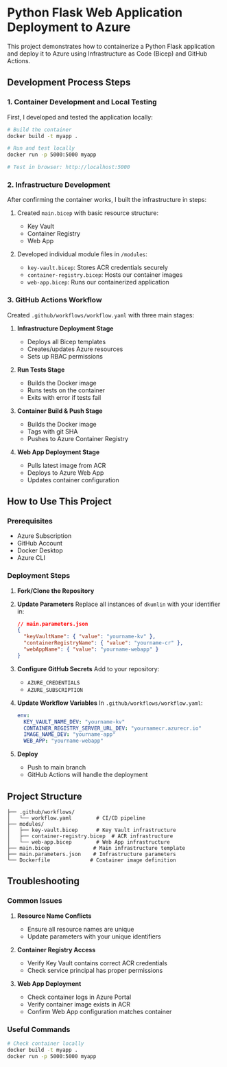 # Python Flask Web Application Deployment to Azure

This project demonstrates how to containerize a Python Flask application and deploy it to Azure using Infrastructure as Code (Bicep) and GitHub Actions.

## Development Process Steps

### 1. Container Development and Local Testing

First, I developed and tested the application locally:

```bash
# Build the container
docker build -t myapp .

# Run and test locally
docker run -p 5000:5000 myapp

# Test in browser: http://localhost:5000
```

### 2. Infrastructure Development

After confirming the container works, I built the infrastructure in steps:

1. Created `main.bicep` with basic resource structure:

   - Key Vault
   - Container Registry
   - Web App

2. Developed individual module files in `/modules`:
   - `key-vault.bicep`: Stores ACR credentials securely
   - `container-registry.bicep`: Hosts our container images
   - `web-app.bicep`: Runs our containerized application

### 3. GitHub Actions Workflow

Created `.github/workflows/workflow.yaml` with three main stages:

1. **Infrastructure Deployment Stage**

   - Deploys all Bicep templates
   - Creates/updates Azure resources
   - Sets up RBAC permissions

2. **Run Tests Stage**

   - Builds the Docker image
   - Runs tests on the container
   - Exits with error if tests fail

3. **Container Build & Push Stage**

   - Builds the Docker image
   - Tags with git SHA
   - Pushes to Azure Container Registry

4. **Web App Deployment Stage**
   - Pulls latest image from ACR
   - Deploys to Azure Web App
   - Updates container configuration

## How to Use This Project

### Prerequisites

- Azure Subscription
- GitHub Account
- Docker Desktop
- Azure CLI

### Deployment Steps

1. **Fork/Clone the Repository**

2. **Update Parameters**
   Replace all instances of `dkumlin` with your identifier in:

   ```json
   // main.parameters.json
   {
     "keyVaultName": { "value": "yourname-kv" },
     "containerRegistryName": { "value": "yourname-cr" },
     "webAppName": { "value": "yourname-webapp" }
   }
   ```

3. **Configure GitHub Secrets**
   Add to your repository:

   - `AZURE_CREDENTIALS`
   - `AZURE_SUBSCRIPTION`

4. **Update Workflow Variables**
   In `.github/workflows/workflow.yaml`:

   ```yaml
   env:
     KEY_VAULT_NAME_DEV: "yourname-kv"
     CONTAINER_REGISTRY_SERVER_URL_DEV: "yournamecr.azurecr.io"
     IMAGE_NAME_DEV: "yourname-app"
     WEB_APP: "yourname-webapp"
   ```

5. **Deploy**
   - Push to main branch
   - GitHub Actions will handle the deployment

## Project Structure

```
├── .github/workflows/
│   └── workflow.yaml        # CI/CD pipeline
├── modules/
│   ├── key-vault.bicep      # Key Vault infrastructure
│   ├── container-registry.bicep  # ACR infrastructure
│   └── web-app.bicep        # Web App infrastructure
├── main.bicep              # Main infrastructure template
├── main.parameters.json    # Infrastructure parameters
└── Dockerfile             # Container image definition
```

## Troubleshooting

### Common Issues

1. **Resource Name Conflicts**

   - Ensure all resource names are unique
   - Update parameters with your unique identifiers

2. **Container Registry Access**

   - Verify Key Vault contains correct ACR credentials
   - Check service principal has proper permissions

3. **Web App Deployment**
   - Check container logs in Azure Portal
   - Verify container image exists in ACR
   - Confirm Web App configuration matches container

### Useful Commands

```bash
# Check container locally
docker build -t myapp .
docker run -p 5000:5000 myapp

```
